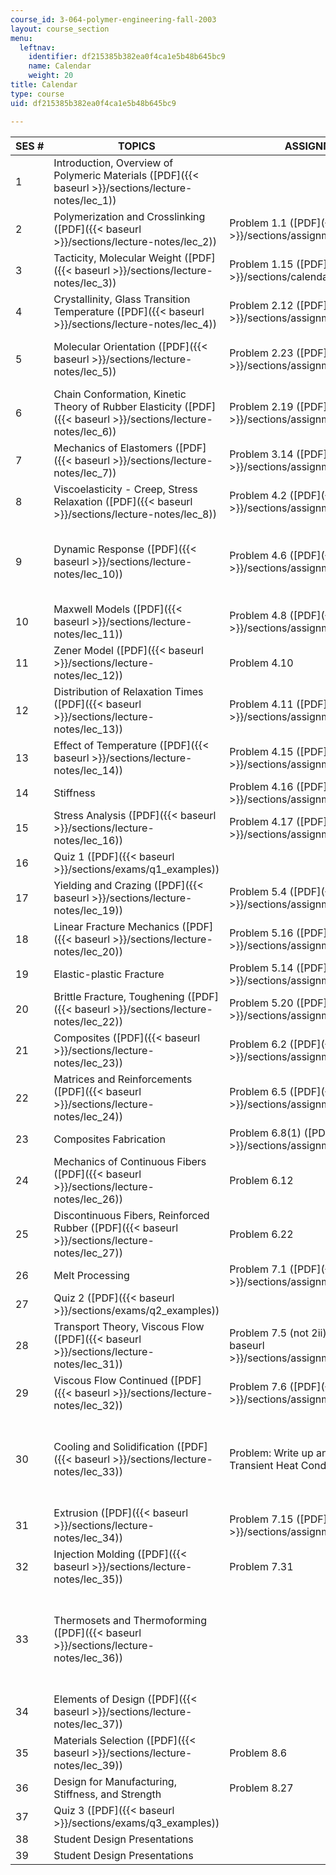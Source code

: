 ```yaml
---
course_id: 3-064-polymer-engineering-fall-2003
layout: course_section
menu:
  leftnav:
    identifier: df215385b382ea0f4ca1e5b48b645bc9
    name: Calendar
    weight: 20
title: Calendar
type: course
uid: df215385b382ea0f4ca1e5b48b645bc9

---
```


| SES # | TOPICS | ASSIGNMENTS | KEY DATES |
| --- | --- | --- | --- |
| 1 | Introduction, Overview of Polymeric Materials ([PDF]({{< baseurl >}}/sections/lecture-notes/lec_1)) | &nbsp; | McCrum pp. 1-18 |
| 2 | Polymerization and Crosslinking ([PDF]({{< baseurl >}}/sections/lecture-notes/lec_2)) | Problem 1.1 ([PDF]({{< baseurl >}}/sections/assignments/p1_1)) | Sections 1.1-1.5 |
| 3 | Tacticity, Molecular Weight ([PDF]({{< baseurl >}}/sections/lecture-notes/lec_3)) | Problem 1.15 ([PDF]({{< baseurl >}}/sections/calendar/mc_crum_1_15)) | Sections 1.6-1.7 |
| 4 | Crystallinity, Glass Transition Temperature ([PDF]({{< baseurl >}}/sections/lecture-notes/lec_4)) | Problem 2.12 ([PDF]({{< baseurl >}}/sections/assignments/p2_12)) | Sections 2.1-2.6 |
| 5 | Molecular Orientation ([PDF]({{< baseurl >}}/sections/lecture-notes/lec_5)) | Problem 2.23 ([PDF]({{< baseurl >}}/sections/assignments/p2_23)) | Section 2.10  {{< br >}}  {{< br >}}IUD Paper ([PDF - 1.2 MB]({{< baseurl >}}/sections/calendar/iud)) |
| 6 | Chain Conformation, Kinetic Theory of Rubber Elasticity ([PDF]({{< baseurl >}}/sections/lecture-notes/lec_6)) | Problem 2.19 ([PDF]({{< baseurl >}}/sections/assignments/p2_19)) | Sections 2.7-2.9 |
| 7 | Mechanics of Elastomers ([PDF]({{< baseurl >}}/sections/lecture-notes/lec_7)) | Problem 3.14 ([PDF]({{< baseurl >}}/sections/assignments/p3_14)) | Chapter 3 |
| 8 | Viscoelasticity - Creep, Stress Relaxation ([PDF]({{< baseurl >}}/sections/lecture-notes/lec_8)) | Problem 4.2 ([PDF]({{< baseurl >}}/sections/assignments/4_2)) | Sections 4.1-4.2.2 |
| 9 | Dynamic Response ([PDF]({{< baseurl >}}/sections/lecture-notes/lec_10)) | Problem 4.6 ([PDF]({{< baseurl >}}/sections/assignments/p4_6)) | Section 4.2.3  {{< br >}}  {{< br >}}Boyer Article: Boyer, R. F. "Dependence of Mechanical Properties on Molecular Motion in Polymers." |
| 10 | Maxwell Models ([PDF]({{< baseurl >}}/sections/lecture-notes/lec_11)) | Problem 4.8 ([PDF]({{< baseurl >}}/sections/assignments/p4_8)) | Sections 4.3-4.3.1 |
| 11 | Zener Model ([PDF]({{< baseurl >}}/sections/lecture-notes/lec_12)) | Problem 4.10 | &nbsp; |
| 12 | Distribution of Relaxation Times ([PDF]({{< baseurl >}}/sections/lecture-notes/lec_13)) | Problem 4.11 ([PDF]({{< baseurl >}}/sections/assignments/p4_11)) | Section 4.3.2 |
| 13 | Effect of Temperature ([PDF]({{< baseurl >}}/sections/lecture-notes/lec_14)) | Problem 4.15 ([PDF]({{< baseurl >}}/sections/assignments/p4_15)) | Section 4.3.3 |
| 14 | Stiffness | Problem 4.16 ([PDF]({{< baseurl >}}/sections/assignments/p4_16)) | Section 4.4 |
| 15 | Stress Analysis ([PDF]({{< baseurl >}}/sections/lecture-notes/lec_16)) | Problem 4.17 ([PDF]({{< baseurl >}}/sections/assignments/p4_17)) | &nbsp; |
| 16 | Quiz 1 ([PDF]({{< baseurl >}}/sections/exams/q1_examples)) | &nbsp; |
| 17 | Yielding and Crazing ([PDF]({{< baseurl >}}/sections/lecture-notes/lec_19)) | Problem 5.4 ([PDF]({{< baseurl >}}/sections/assignments/p5_4)) | Sections 5.1-5.3 |
| 18 | Linear Fracture Mechanics ([PDF]({{< baseurl >}}/sections/lecture-notes/lec_20)) | Problem 5.16 ([PDF]({{< baseurl >}}/sections/assignments/p5_16)) | Section 5.4 |
| 19 | Elastic-plastic Fracture | Problem 5.14 ([PDF]({{< baseurl >}}/sections/assignments/p5_14)) | Section 5.5 |
| 20 | Brittle Fracture, Toughening ([PDF]({{< baseurl >}}/sections/lecture-notes/lec_22)) | Problem 5.20 ([PDF]({{< baseurl >}}/sections/assignments/p5_20)) | Sections 5.6-5.7 |
| 21 | Composites ([PDF]({{< baseurl >}}/sections/lecture-notes/lec_23)) | Problem 6.2 ([PDF]({{< baseurl >}}/sections/assignments/p6_2)) | Section 6.1 |
| 22 | Matrices and Reinforcements ([PDF]({{< baseurl >}}/sections/lecture-notes/lec_24)) | Problem 6.5 ([PDF]({{< baseurl >}}/sections/assignments/p6_5)) | Section 6.2 |
| 23 | Composites Fabrication | Problem 6.8(1) ([PDF]({{< baseurl >}}/sections/assignments/p6_8)) | Section 6.3 |
| 24 | Mechanics of Continuous Fibers ([PDF]({{< baseurl >}}/sections/lecture-notes/lec_26)) | Problem 6.12 | Section 6.4.1 |
| 25 | Discontinuous Fibers, Reinforced Rubber ([PDF]({{< baseurl >}}/sections/lecture-notes/lec_27)) | Problem 6.22 | Sections 6.4.2-6.5 |
| 26 | Melt Processing | Problem 7.1 ([PDF]({{< baseurl >}}/sections/assignments/p7_1)) | Section 7.1 |
| 27 | Quiz 2 ([PDF]({{< baseurl >}}/sections/exams/q2_examples)) | &nbsp; |
| 28 | Transport Theory, Viscous Flow ([PDF]({{< baseurl >}}/sections/lecture-notes/lec_31)) | Problem 7.5 (not 2ii) ([PDF]({{< baseurl >}}/sections/assignments/p7_5)) | Section 7.2 |
| 29 | Viscous Flow Continued ([PDF]({{< baseurl >}}/sections/lecture-notes/lec_32)) | Problem 7.6 ([PDF]({{< baseurl >}}/sections/assignments/p7_6)) | &nbsp; |
| 30 | Cooling and Solidification ([PDF]({{< baseurl >}}/sections/lecture-notes/lec_33)) | Problem: Write up any Solution of the Transient Heat Conduction Equation | Section 7.3  {{< br >}}  {{< br >}}Roylance FEA Article: Roylance, David. "Finite Element Analysis of Nonisothermal Reactive Flows." ([PDF]({{< baseurl >}}/sections/calendar/flow)) |
| 31 | Extrusion ([PDF]({{< baseurl >}}/sections/lecture-notes/lec_34)) | Problem 7.15 ([PDF]({{< baseurl >}}/sections/assignments/p7_15)) | Section 7.4 |
| 32 | Injection Molding ([PDF]({{< baseurl >}}/sections/lecture-notes/lec_35)) | Problem 7.31 | Section 7.5 |
| 33 | Thermosets and Thermoforming ([PDF]({{< baseurl >}}/sections/lecture-notes/lec_36)) | &nbsp; | Sections 7.5.4-7.8  {{< br >}}  {{< br >}}Kerimid Article: Fullerton, Rhonda, David Roylance, Ronald Allred, and Adra Acton. "Cure Analysis of Printed Wiring Boards Containing Reactive Adhesive Layers." |
| 34 | Elements of Design ([PDF]({{< baseurl >}}/sections/lecture-notes/lec_37)) | &nbsp; | Section 8.1 |
| 35 | Materials Selection ([PDF]({{< baseurl >}}/sections/lecture-notes/lec_39)) | Problem 8.6 | Section 8.2 |
| 36 | Design for Manufacturing, Stiffness, and Strength | Problem 8.27 | Sections 8.3-8.5 |
| 37 | Quiz 3 ([PDF]({{< baseurl >}}/sections/exams/q3_examples)) | &nbsp; |
| 38 | Student Design Presentations | &nbsp; |
| 39 | Student Design Presentations | &nbsp; |